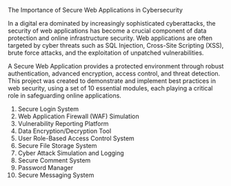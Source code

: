 The Importance of Secure Web Applications in Cybersecurity

In a digital era dominated by increasingly sophisticated cyberattacks, the security of web applications has become a crucial component of data protection and online infrastructure security. Web applications are often targeted by cyber threats such as SQL Injection, Cross-Site Scripting (XSS), brute force attacks, and the exploitation of unpatched vulnerabilities.

A Secure Web Application provides a protected environment through robust authentication, advanced encryption, access control, and threat detection. This project was created to demonstrate and implement best practices in web security, using a set of 10 essential modules, each playing a critical role in safeguarding online applications.

1. Secure Login System
2. Web Application Firewall (WAF) Simulation
3. Vulnerability Reporting Platform
4. Data Encryption/Decryption Tool
5. User Role-Based Access Control System
6. Secure File Storage System
7. Cyber Attack Simulation and Logging
8. Secure Comment System
9. Password Manager
10. Secure Messaging System
